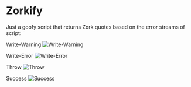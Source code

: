 # Zorkify

Just a goofy script that returns Zork quotes based on the error streams of script:

Write-Warning
![Write-Warning](https://github.com/FooBartn/Zorkify/Media/zorkify-write-warning.png)

Write-Error
![Write-Error](https://github.com/FooBartn/Zorkify/Media/zorkify-write-error.png)

Throw
![Throw](https://github.com/FooBartn/Zorkify/Media/zorkify-throw.png)

Success
![Success](https://github.com/FooBartn/Zorkify/Media/zorkify-success.png)